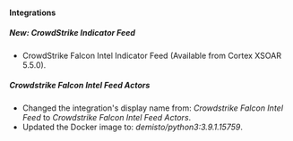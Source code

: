 
#### Integrations
##### New: CrowdStrike Indicator Feed
- CrowdStrike Falcon Intel Indicator Feed (Available from Cortex XSOAR 5.5.0).

##### Crowdstrike Falcon Intel Feed Actors
- Changed the integration's display name from: *Crowdstrike Falcon Intel Feed* to *Crowdstrike Falcon Intel Feed Actors*.
- Updated the Docker image to: *demisto/python3:3.9.1.15759*.
